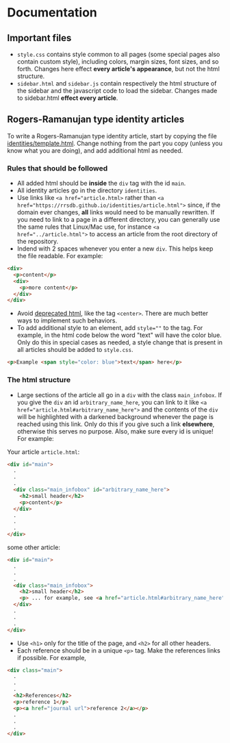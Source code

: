 # Documentation

## Important files

* ``style.css`` contains style common to all pages (some special pages also contain custom style), including colors, margin sizes, font sizes, and so forth. Changes here effect **every article's appearance**, but not the html structure.
* ``sidebar.html`` and ``sidebar.js`` contain respectively the html structure of the sidebar and the javascript code to load the sidebar. Changes made to sidebar.html **effect every article**.

## Rogers-Ramanujan type identity articles
To write a Rogers-Ramanujan type identity article, start by copying the file [identities/template.html](https://rrsdb.github.io/identities/template.html). Change nothing from the part you copy (unless you know what you are doing), and add additional html as needed.

### Rules that should be followed
* All added html should be **inside** the ``div`` tag with the id ``main``.
* All identity articles go in the directory ``identities``.
* Use links like ``<a href="article.html>`` rather than ``<a href="https://rrsdb.github.io/identities/article.html">`` since, if the domain ever changes, **all** links would need to be manually rewritten. If you need to link to a page in a different directory, you can generally use the same rules that Linux/Mac use, for instance ``<a href="../article.html">`` to access an article from the root directory of the repository.
* Indend with 2 spaces whenever you enter a new ``div``. This helps keep the file readable. For example:
```html
<div>
  <p>content</p>
  <div>
    <p>more content</p>
  </div>
</div>
```
* Avoid [deprecated html](https://www.w3schools.com/tags/), like the tag ``<center>``. There are much better ways to implement such behaviors.
* To add additional style to an element, add ``style=""`` to the tag. For example, in the html code below the word "text" will have the color blue. Only do this in special cases as needed, a style change that is present in all articles should be added to ``style.css``.
```html
<p>Example <span style="color: blue">text</span> here</p>
```

### The html structure
* Large sections of the article all go in a ``div`` with the class ``main_infobox``. If you give the ``div`` an id ``arbitrary_name_here``, you can link to it like ``<a href="article.html#arbitrary_name_here">`` and the contents of the ``div`` will be highlighted with a darkened background whenever the page is reached using this link. Only do this if you give such a link **elsewhere**, otherwise this serves no purpose. Also, make sure every id is unique! For example:

Your article ``article.html``:
```html
<div id="main">
  .
  .
  .
  <div class="main_infobox" id="arbitrary_name_here">
    <h2>small header</h2>
    <p>content</p>
  </div>
  .
  .
  .
</div>
```
some other article:
```html
<div id="main">
  .
  .
  .
  <div class="main_infobox">
    <h2>small header</h2>
    <p> ... for example, see <a href="article.html#arbitrary_name_here">for more</a>.
  </div>
  .
  .
  .
</div>
```
* Use ``<h1>`` only for the title of the page, and ``<h2>`` for all other headers.
* Each reference should be in a unique ``<p>`` tag. Make the references links if possible. For example,
```html
<div class="main">
  .
  .
  .
  <h2>References</h2>
  <p>reference 1</p>
  <p><a href="journal url">reference 2</a></p>
  .
  .
  .
</div>
```
